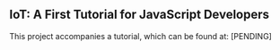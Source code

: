 ## IoT: A First Tutorial for JavaScript Developers

This project accompanies a tutorial, which can be found at: [PENDING]
